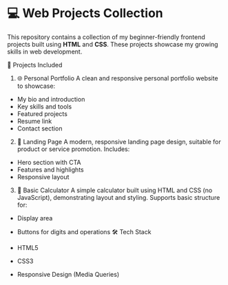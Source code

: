 # 💻 Web Projects Collection

This repository contains a collection of my beginner-friendly frontend projects built using **HTML** and **CSS**. These projects showcase my growing skills in web development.

📁 Projects Included


 
 1. 🌐 Personal Portfolio
A clean and responsive personal portfolio website to showcase:
- My bio and introduction
- Key skills and tools
- Featured projects
- Resume link
- Contact section



 
 
 2. 🚀 Landing Page
A modern, responsive landing page design, suitable for product or service promotion. Includes:
- Hero section with CTA
- Features and highlights
- Responsive layout



 
 
 3. 🧮 Basic Calculator
A simple calculator built using HTML and CSS (no JavaScript), demonstrating layout and styling. Supports basic structure for:
- Display area
- Buttons for digits and operations
 🛠️ Tech Stack

- HTML5
- CSS3
- Responsive Design (Media Queries)




